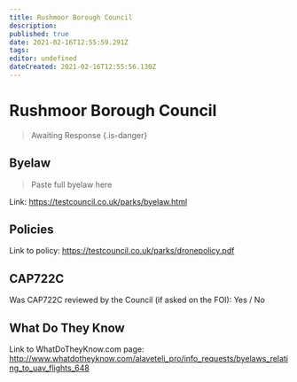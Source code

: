 ```yaml
---
title: Rushmoor Borough Council
description: 
published: true
date: 2021-02-16T12:55:59.291Z
tags: 
editor: undefined
dateCreated: 2021-02-16T12:55:56.130Z
---
```


# Rushmoor Borough Council
>  Awaiting Response
> {.is-danger}

## Byelaw
> Paste full byelaw here

Link:
https://testcouncil.co.uk/parks/byelaw.html

## Policies
Link to policy:
https://testcouncil.co.uk/parks/dronepolicy.pdf

## CAP722C

Was CAP722C reviewed by the Council (if asked on the FOI): Yes / No

## What Do They Know

Link to WhatDoTheyKnow.com page:
http://www.whatdotheyknow.com/alaveteli_pro/info_requests/byelaws_relating_to_uav_flights_648

